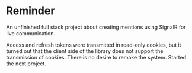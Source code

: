 # Reminder 

An unfinished full stack project about creating mentions using SignalR for live communication.

Access and refresh tokens were transmitted in read-only cookies, but it turned out that the client side of the library does not support the transmission of cookies. There is no desire to remake the system. Started the next project.

